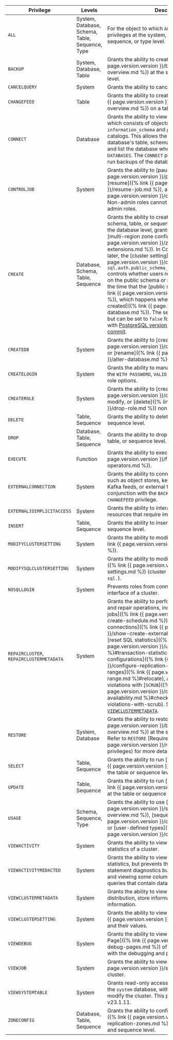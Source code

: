 Privilege | Levels | Description
----------|--------|------------
`ALL` | System, Database, Schema, Table, Sequence, Type | For the object to which `ALL` is applied, grants all privileges at the system, database, schema, table, sequence, or type level.
`BACKUP` | System, Database, Table | Grants the ability to create [backups]({% link {{ page.version.version }}/backup-and-restore-overview.md %}) at the system, database, or table level.
`CANCELQUERY` | System | Grants the ability to cancel queries.
`CHANGEFEED` | Table | Grants the ability to create [changefeeds]({% link {{ page.version.version }}/change-data-capture-overview.md %}) on a table.
`CONNECT` | Database | Grants the ability to view a database's metadata, which consists of objects in a database's `information_schema` and `pg_catalog` system catalogs. This allows the role to view the database's table, schemas, user-defined types, and list the database when running `SHOW DATABASES`. The `CONNECT` privilege is also required to run backups of the database.
`CONTROLJOB` | System | Grants the ability to [pause]({% link {{ page.version.version }}/pause-job.md %}), [resume]({% link {{ page.version.version }}/resume-job.md %}), and [cancel]({% link {{ page.version.version }}/cancel-job.md %}) jobs. Non-admin roles cannot control jobs created by admin roles.
`CREATE` | Database, Schema, Table, Sequence | Grants the ability to create objects at the database, schema, table, or sequence level. When applied at the database level, grants the ability to configure [multi-region zone configs]({% link {{ page.version.version }}/zone-config-extensions.md %}). In CockroachDB v23.2 and later, the [cluster setting]({% link {{ page.version.version }}/cluster-settings.md %}) `sql.auth.public_schema_create_privilege.enabled` controls whether users receive `CREATE` privileges on the public schema or not. The setting applies at the time that the [public schema is created]({% link {{ page.version.version }}/create-schema.md %}), which happens whenever [a database is created]({% link {{ page.version.version }}/create-database.md %}). The setting is `true` by default, but can be set to `false` for increased compatibility with [PostgreSQL version 15](https://www.postgresql.org/about/news/postgresql-15-released-2526/) as described in [this commit](https://git.postgresql.org/gitweb/?p=postgresql.git;a=commitdiff;h=b073c3ccd06e4cb845e121387a43faa8c68a7b62).
`CREATEDB` | System | Grants the ability to [create]({% link {{ page.version.version }}/create-database.md %}) or [rename]({% link {{ page.version.version }}/alter-database.md %}#rename-to) a database.
`CREATELOGIN` | System | Grants the ability to manage authentication using the `WITH PASSWORD`, `VALID UNTIL`, and `LOGIN`/`NOLOGIN` role options.
`CREATEROLE` | System | Grants the ability to [create]({% link {{ page.version.version }}/create-role.md %}), modify, or [delete]({% link {{ page.version.version }}/drop-role.md %}) non-admin roles.
`DELETE` | Table, Sequence | Grants the ability to delete objects at the table or sequence level.
`DROP` | Database, Table, Sequence | Grants the ability to drop objects at the database, table, or sequence level.
`EXECUTE` | Function | Grants the ability to execute [functions]({% link {{ page.version.version }}/functions-and-operators.md %}).
`EXTERNALCONNECTION` | System | Grants the ability to connect to external systems such as object stores, key management systems, Kafka feeds, or external file systems. Often used in conjunction with the `BACKUP`, `RESTORE`, and `CHANGEFEED` privilege.
`EXTERNALIOIMPLICITACCESS` | System | Grants the ability to interact with external resources that require implicit access.
`INSERT` | Table, Sequence | Grants the ability to insert objects at the table or sequence level.
<a id="modifyclustersetting"></a>`MODIFYCLUSTERSETTING` | System | Grants the ability to modify [cluster settings]({% link {{ page.version.version }}/cluster-settings.md %}).
`MODIFYSQLCLUSTERSETTING` | System | Grants the ability to modify SQL [cluster settings]({% link {{ page.version.version }}/cluster-settings.md %}) (cluster settings prefixed with `sql.`).
`NOSQLLOGIN` | System | Prevents roles from connecting to the SQL interface of a cluster.
<a id="repaircluster"></a>`REPAIRCLUSTER`, `REPAIRCLUSTERMETADATA` | System | Grants the ability to perform cluster debugging and repair operations, including: edit [scheduled jobs]({% link {{ page.version.version }}/show-create-schedule.md %}), edit [external connections]({% link {{ page.version.version }}/show-create-external-connection.md %}), [reset SQL statistics]({% link {{ page.version.version }}/ui-transactions-page.md %}#transaction-statistics), update [zone configurations]({% link {{ page.version.version }}/configure-replication-zones.md %}), [relocate ranges]({% link {{ page.version.version }}/alter-range.md %}#relocate), and check for constraint violations with [`SCRUB`]({% link {{ page.version.version }}/cockroachdb-feature-availability.md %}#check-for-constraint-violations-with-scrub). See also: [`VIEWCLUSTERMETADATA`](#viewclustermetadata).
`RESTORE` | System, Database | Grants the ability to restore [backups]({% link {{ page.version.version }}/backup-and-restore-overview.md %}) at the system or database level. Refer to `RESTORE` [Required privileges]({% link {{ page.version.version }}/restore.md %}#required-privileges) for more details.
`SELECT` | Table, Sequence | Grants the ability to run [selection queries]({% link {{ page.version.version }}/query-data.md %}) at the table or sequence level.
`UPDATE` | Table, Sequence | Grants the ability to run [update statements]({% link {{ page.version.version }}/update-data.md %}) at the table or sequence level.
`USAGE` | Schema, Sequence, Type | Grants the ability to use [schemas]({% link {{ page.version.version }}/schema-design-overview.md %}), [sequences]({% link {{ page.version.version }}/create-sequence.md %}), or [user-defined types]({% link {{ page.version.version }}/create-type.md %}).
<a id="viewactivity"></a>`VIEWACTIVITY` | System | Grants the ability to view other user's activity statistics of a cluster.
<a id="viewactivityredacted"></a>`VIEWACTIVITYREDACTED` | System | Grants the ability to view other user's activity statistics, but prevents the role from accessing the statement diagnostics bundle in the DB Console, and viewing some columns in introspection queries that contain data about the cluster.
<a id="viewclustermetadata"></a>`VIEWCLUSTERMETADATA` | System | Grants the ability to view range information, data distribution, store information, and Raft information.
<a id="viewclustersetting"></a>`VIEWCLUSTERSETTING` | System | Grants the ability to view [cluster settings]({% link {{ page.version.version }}/cluster-settings.md %}) and their values.
<a id="viewdebug"></a>`VIEWDEBUG` | System | Grants the ability to view the [Advanced Debug Page]({% link {{ page.version.version }}/ui-debug-pages.md %}) of the DB Console and work with the debugging and profiling endpoints.
<a id="viewjob"></a>`VIEWJOB` | System | Grants the ability to view [jobs]({% link {{ page.version.version }}/show-jobs.md %}) on the cluster.
`VIEWSYSTEMTABLE` | System | Grants read-only access (`SELECT`) on all tables in the `system` database, without granting the ability to modify the cluster. This privilege was introduced in v23.1.11.
`ZONECONFIG` | Database, Table, Sequence | Grants the ability to configure [replication zones]({% link {{ page.version.version }}/configure-replication-zones.md %}) at the database, table, and sequence level.
